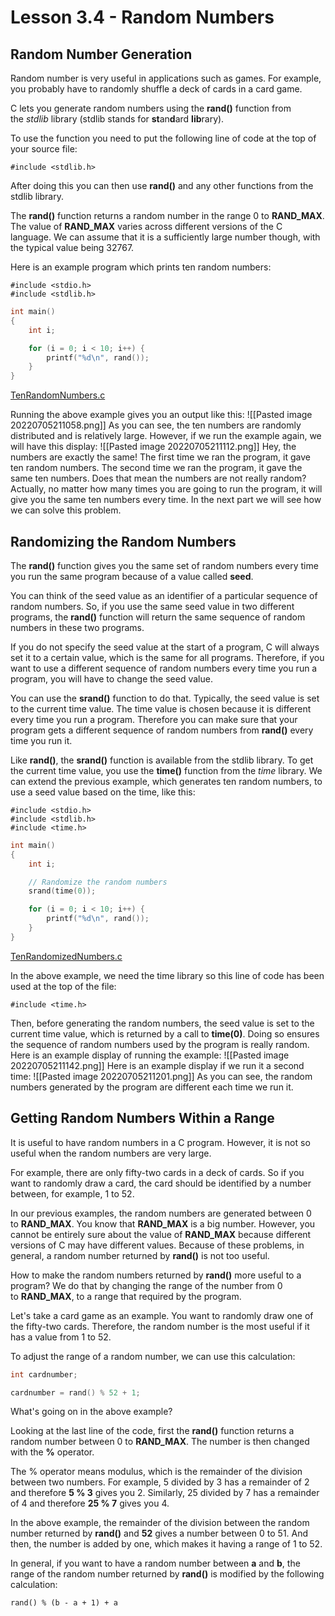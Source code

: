 # Lesson 3.4 - Random Numbers

## Random Number Generation

Random number is very useful in applications such as games. For example, you probably have to randomly shuffle a deck of cards in a card game.

C lets you generate random numbers using the **rand()** function from the _stdlib_ library (stdlib stands for **st**an**d**ard **lib**rary).

To use the function you need to put the following line of code at the top of your source file:

	#include <stdlib.h>

After doing this you can then use **rand()** and any other functions from the stdlib library.

The **rand()** function returns a random number in the range 0 to **RAND_MAX**. The value of **RAND_MAX** varies across different versions of the C language. We can assume that it is a sufficiently large number though, with the typical value being 32767.

Here is an example program which prints ten random numbers:

	#include <stdio.h>
	#include <stdlib.h>
	
```C
int main()
{
    int i;

    for (i = 0; i < 10; i++) {
        printf("%d\n", rand());
    }
}
```

[TenRandomNumbers.c](https://canvas.ust.hk/courses/44519/files/6293314/download?wrap=1 "TenRandomNumbers.c") 

Running the above example gives you an output like this:
![[Pasted image 20220705211058.png]]
As you can see, the ten numbers are randomly distributed and is relatively large. However, if we run the example again, we will have this display:
![[Pasted image 20220705211112.png]]
Hey, the numbers are exactly the same! The first time we ran the program, it gave ten random numbers. The second time we ran the program, it gave the same ten numbers. Does that mean the numbers are not really random? Actually, no matter how many times you are going to run the program, it will give you the same ten numbers every time. In the next part we will see how we can solve this problem.

## Randomizing the Random Numbers

The **rand()** function gives you the same set of random numbers every time you run the same program because of a value called **seed**.

You can think of the seed value as an identifier of a particular sequence of random numbers. So, if you use the same seed value in two different programs, the **rand()** function will return the same sequence of random numbers in these two programs.

If you do not specify the seed value at the start of a program, C will always set it to a certain value, which is the same for all programs. Therefore, if you want to use a different sequence of random numbers every time you run a program, you will have to change the seed value.

You can use the **srand()** function to do that. Typically, the seed value is set to the current time value. The time value is chosen because it is different every time you run a program. Therefore you can make sure that your program gets a different sequence of random numbers from **rand()** every time you run it.

Like **rand()**, the **srand()** function is available from the stdlib library. To get the current time value, you use the **time()** function from the _time_ library. We can extend the previous example, which generates ten random numbers, to use a seed value based on the time, like this:

	#include <stdio.h>
	#include <stdlib.h>
	#include <time.h>
	
```C
int main()
{
    int i;

    // Randomize the random numbers
    srand(time(0));

    for (i = 0; i < 10; i++) {
        printf("%d\n", rand());
    }
}
```

[TenRandomizedNumbers.c](https://canvas.ust.hk/courses/44519/files/6293241/download?wrap=1 "TenRandomizedNumbers.c") 

In the above example, we need the time library so this line of code has been used at the top of the file:

	#include <time.h>

Then, before generating the random numbers, the seed value is set to the current time value, which is returned by a call to **time(0)**. Doing so ensures the sequence of random numbers used by the program is really random. Here is an example display of running the example:
![[Pasted image 20220705211142.png]]
Here is an example display if we run it a second time:
![[Pasted image 20220705211201.png]]
As you can see, the random numbers generated by the program are different each time we run it.

## Getting Random Numbers Within a Range

It is useful to have random numbers in a C program. However, it is not so useful when the random numbers are very large.

For example, there are only fifty-two cards in a deck of cards. So if you want to randomly draw a card, the card should be identified by a number between, for example, 1 to 52.

In our previous examples, the random numbers are generated between 0 to **RAND_MAX**. You know that **RAND_MAX** is a big number. However, you cannot be entirely sure about the value of **RAND_MAX** because different versions of C may have different values. Because of these problems, in general, a random number returned by **rand()** is not too useful.

How to make the random numbers returned by **rand()** more useful to a program? We do that by changing the range of the number from 0 to **RAND_MAX**, to a range that required by the program.

Let's take a card game as an example. You want to randomly draw one of the fifty-two cards. Therefore, the random number is the most useful if it has a value from 1 to 52.

To adjust the range of a random number, we can use this calculation:
```C
int cardnumber;

cardnumber = rand() % 52 + 1;
```

What's going on in the above example?

Looking at the last line of the code, first the **rand()** function returns a random number between 0 to **RAND_MAX**. The number is then changed with the **%** operator.

The % operator means modulus, which is the remainder of the division between two numbers. For example, 5 divided by 3 has a remainder of 2 and therefore **5 % 3** gives you 2. Similarly, 25 divided by 7 has a remainder of 4 and therefore **25 % 7** gives you 4.

In the above example, the remainder of the division between the random number returned by **rand()** and **52** gives a number between 0 to 51. And then, the number is added by one, which makes it having a range of 1 to 52.

In general, if you want to have a random number between **a** and **b**, the range of the random number returned by **rand()** is modified by the following calculation:

	rand() % (b - a + 1) + a